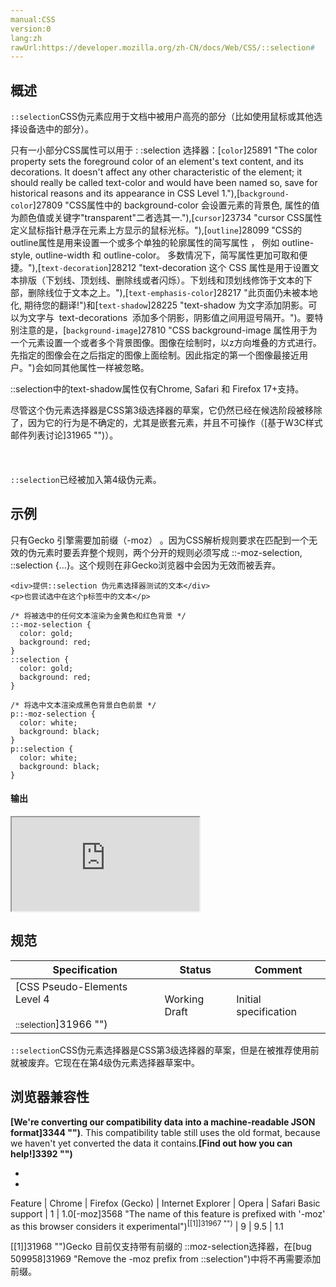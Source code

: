 ```yaml
---
manual:CSS
version:0
lang:zh
rawUrl:https://developer.mozilla.org/zh-CN/docs/Web/CSS/::selection#
---
```





## 概述<a name="概述"></a>


`::selection`CSS伪元素应用于文档中被用户高亮的部分（比如使用鼠标或其他选择设备选中的部分）。



只有一小部分CSS属性可以用于 : :selection 选择器：[`color`]25891 "The color property sets the foreground color of an element's text content, and its decorations. It doesn't affect any other characteristic of the element; it should really be called text-color and would have been named so, save for historical reasons and its appearance in CSS Level 1."),[`background-color`]27809 "CSS属性中的 background-color 会设置元素的背景色, 属性的值为颜色值或关键字"transparent"二者选其一."),[`cursor`]23734 "cursor CSS属性定义鼠标指针悬浮在元素上方显示的鼠标光标。"),[`outline`]28099 "CSS的outline属性是用来设置一个或多个单独的轮廓属性的简写属性 ， 例如 outline-style, outline-width 和 outline-color。 多数情况下，简写属性更加可取和便捷。"),[`text-decoration`]28212 "text-decoration 这个 CSS 属性是用于设置文本排版（下划线、顶划线、删除线或者闪烁）。下划线和顶划线修饰于文本的下部，删除线位于文本之上。"),[`text-emphasis-color`]28217 "此页面仍未被本地化, 期待您的翻译!")和[`text-shadow`]28225 "text-shadow 为文字添加阴影。可以为文字与  text-decorations  添加多个阴影，阴影值之间用逗号隔开。")。要特别注意的是，[`background-image`]27810 "CSS background-image 属性用于为一个元素设置一个或者多个背景图像。图像在绘制时，以z方向堆叠的方式进行。先指定的图像会在之后指定的图像上面绘制。因此指定的第一个图像最接近用户。")会如同其他属性一样被忽略。



::selection中的text-shadow属性仅有Chrome, Safari 和 Firefox 17+支持。


尽管这个伪元素选择器是CSS第3级选择器的草案，它仍然已经在候选阶段被移除了，因为它的行为是不确定的，尤其是嵌套元素，并且不可操作（[基于W3C样式邮件列表讨论]31965 "")）。<br></br><br></br>`::selection`已经被加入第4级伪元素。

## 示例<a name="示例"></a>


只有Gecko 引擎需要加前缀（-moz） 。因为CSS解析规则要求在匹配到一个无效的伪元素时要丢弃整个规则，两个分开的规则必须写成 ::-moz-selection, ::selection {...}。这个规则在非Gecko浏览器中会因为无效而被丢弃。


```
<div>提供::selection 伪元素选择器测试的文本</div>
<p>也尝试选中在这个p标签中的文本</p>
```

```
/* 将被选中的任何文本渲染为金黄色和红色背景 */
::-moz-selection { 
  color: gold;
  background: red;
}
::selection { 
  color: gold;
  background: red;
}

/* 将选中文本渲染成黑色背景白色前景 */
p::-moz-selection {
  color: white;
  background: black;
}
p::selection {
  color: white;
  background: black;
}
```

#### 输出<a name="输出"></a>


<iframe src='https://mdn.mozillademos.org/zh-CN/docs/Web/CSS/::selection$samples/Quick_Links?revision=994391' width='null' height='null'></iframe>


## 规范<a name="规范"></a>

Specification | Status | Comment 
 ---  |  ---  |  ---  | 
[CSS Pseudo-Elements Level 4<br></br><small>::selection</small>]31966 "") | Working Draft | Initial specification 



`::selection`CSS伪元素选择器是CSS第3级选择器的草案，但是在被推荐使用前就被废弃。它现在在第4级伪元素选择器草案中。


## 浏览器兼容性<a name="浏览器兼容性"></a>


**[We&#39;re converting our compatibility data into a machine-readable JSON format]3344 "")**. This compatibility table still uses the old format, because we haven&#39;t yet converted the data it contains.**[Find out how you can help!]3392 "")**


* 
* 

Feature | Chrome | Firefox (Gecko) | Internet Explorer | Opera | Safari 
Basic support | 1 | 1.0[-moz]3568 "The name of this feature is prefixed with '-moz' as this browser considers it experimental")<sup>[[1]]31967 "")</sup> | 9 | 9.5 | 1.1 





[[1]]31968 "")Gecko 目前仅支持带有前缀的 ::moz-selection选择器，在[bug 509958]31969 "Remove the -moz prefix from ::selection")中将不再需要添加前缀。




